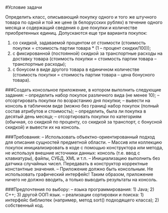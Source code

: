 #Условие задачи

Определить класс, описывающий покупку одного и того же штучного товара по одной и той же цене (в белорусских рублях)
в течение одного месяца и содержащий сведения о дне покупки и количестве приобретенных единиц.
Допускаются еще три варианта покупок:
1. со скидкой, задаваемой процентом от стоимости
(стоимость покупки = стоимость партии товара * (1 – процент скидки/100));
2. с фиксированной (постоянной) скидкой за транспортные расходы на доставку товара
(стоимость покупки = стоимость партии товара – транспортные расходы);
3. с бонусом в виде другого товара в единичном количестве 
(стоимость покупки = стоимость партии товара – цена бонусного товара).


###Создать консольное приложение, в котором выполнить следующие задания:
– определить набор покупок различного вида (не менее 10);
– отсортировать покупки по возрастанию дня покупки;
– вывести на консоль в табличном виде (можно без границ) набор покупок (полный состав атрибутов и стоимость);
– определить, была ли покупка в десятый день месяца;
– отсортировать покупки по категориям (обычная, со скидкой по проценту, 
со скидкой за транспорт, с бонусной скидкой) и вывести их на консоль.
 
###Требования:
– Использовать объектно-ориентированный подход для описания сущностей предметной области.
– Массив или коллекцию покупок инициализировать в коде с помощью конструктора или метода, не используя внешние источники данных: консоль (т.е. ввод с клавиатуры), файлы, СУБД, XML и т.п.
– Инициализацию выполнить без датчика случайных чисел. Передавать в конструктор корректные константные значения.
– Приложение должно быть консольным. Не использовать графический интерфейс! Таким образом, приложение ничего не должно вводить, а только выводить результаты на консоль.
 
###Предпочтения по выбору:
– языка программирования: 1) Java; 2) C++; 3) другой ООП язык.
– реализации сортировки и поиска: 1) интерфейс библиотек (например, метод sort() подходящего класса); 2) собственный код.
